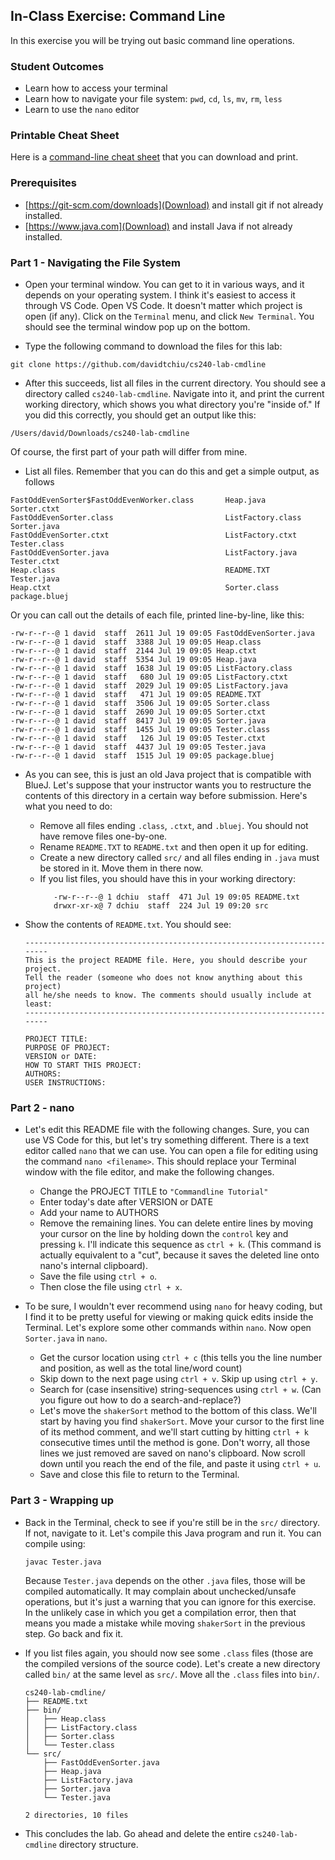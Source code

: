 ## In-Class Exercise: Command Line

In this exercise you will be trying out basic command line operations.

### Student Outcomes

- Learn how to access your terminal
- Learn how to navigate your file system: `pwd`, `cd`, `ls`, `mv`, `rm`, `less`
- Learn to use the `nano` editor

### Printable Cheat Sheet

Here is a [command-line cheat sheet](https://commons.wikimedia.org/wiki/File:Unix_command_cheatsheet.pdf) that you can download and print.

### Prerequisites

- [https://git-scm.com/downloads](Download) and install git if not already installed.
- [https://www.java.com](Download) and install Java if not already installed.

### Part 1 - Navigating the File System

- Open your terminal window. You can get to it in various ways, and it depends on your operating system. I think it's easiest to access it through VS Code. Open VS Code. It doesn't matter which project is open (if any). Click on the `Terminal` menu, and click `New Terminal`. You should see the terminal window pop up on the bottom.

- Type the following command to download the files for this lab:

```git
git clone https://github.com/davidtchiu/cs240-lab-cmdline
```

- After this succeeds, list all files in the current directory. You should see a directory called `cs240-lab-cmdline`. Navigate into it, and print the current working directory, which shows you what directory you're "inside of." If you did this correctly, you should get an output like this:

```git
/Users/david/Downloads/cs240-lab-cmdline
```

Of course, the first part of your path will differ from mine.

- List all files. Remember that you can do this and get a simple output, as follows

```git
FastOddEvenSorter$FastOddEvenWorker.class       Heap.java                                       Sorter.ctxt
FastOddEvenSorter.class                         ListFactory.class                               Sorter.java
FastOddEvenSorter.ctxt                          ListFactory.ctxt                                Tester.class
FastOddEvenSorter.java                          ListFactory.java                                Tester.ctxt
Heap.class                                      README.TXT                                      Tester.java
Heap.ctxt                                       Sorter.class                                    package.bluej
```

Or you can call out the details of each file, printed line-by-line, like this:

```
-rw-r--r--@ 1 david  staff  2611 Jul 19 09:05 FastOddEvenSorter.java
-rw-r--r--@ 1 david  staff  3388 Jul 19 09:05 Heap.class
-rw-r--r--@ 1 david  staff  2144 Jul 19 09:05 Heap.ctxt
-rw-r--r--@ 1 david  staff  5354 Jul 19 09:05 Heap.java
-rw-r--r--@ 1 david  staff  1638 Jul 19 09:05 ListFactory.class
-rw-r--r--@ 1 david  staff   680 Jul 19 09:05 ListFactory.ctxt
-rw-r--r--@ 1 david  staff  2029 Jul 19 09:05 ListFactory.java
-rw-r--r--@ 1 david  staff   471 Jul 19 09:05 README.TXT
-rw-r--r--@ 1 david  staff  3506 Jul 19 09:05 Sorter.class
-rw-r--r--@ 1 david  staff  2690 Jul 19 09:05 Sorter.ctxt
-rw-r--r--@ 1 david  staff  8417 Jul 19 09:05 Sorter.java
-rw-r--r--@ 1 david  staff  1455 Jul 19 09:05 Tester.class
-rw-r--r--@ 1 david  staff   126 Jul 19 09:05 Tester.ctxt
-rw-r--r--@ 1 david  staff  4437 Jul 19 09:05 Tester.java
-rw-r--r--@ 1 david  staff  1515 Jul 19 09:05 package.bluej
```

- As you can see, this is just an old Java project that is compatible with BlueJ. Let's suppose that your instructor wants you to restructure the contents of this directory in a certain way before submission. Here's what you need to do:

  - Remove all files ending `.class`, `.ctxt`, and `.bluej`. You should not have remove files one-by-one.
  - Rename `README.TXT` to `README.txt` and then open it up for editing.
  - Create a new directory called `src/` and all files ending in `.java` must be stored in it. Move them in there now.
  - If you list files, you should have this in your working directory:
    ```
       -rw-r--r--@ 1 dchiu  staff  471 Jul 19 09:05 README.txt
       drwxr-xr-x@ 7 dchiu  staff  224 Jul 19 09:20 src
    ```

- Show the contents of `README.txt`. You should see:

  ```
  ------------------------------------------------------------------------
  This is the project README file. Here, you should describe your project.
  Tell the reader (someone who does not know anything about this project)
  all he/she needs to know. The comments should usually include at least:
  ------------------------------------------------------------------------

  PROJECT TITLE:
  PURPOSE OF PROJECT:
  VERSION or DATE:
  HOW TO START THIS PROJECT:
  AUTHORS:
  USER INSTRUCTIONS:
  ```

### Part 2 - nano

- Let's edit this README file with the following changes. Sure, you can use VS Code for this, but let's try something different. There is a text editor called `nano` that we can use. You can open a file for editing using the command `nano <filename>`. This should replace your Terminal window with the file editor, and make the following changes.

  - Change the PROJECT TITLE to `"Commandline Tutorial"`
  - Enter today's date after VERSION or DATE
  - Add your name to AUTHORS
  - Remove the remaining lines. You can delete entire lines by moving your cursor on the line by holding down the `control` key and pressing `k`. I'll indicate this sequence as `ctrl + k`. (This command is actually equivalent to a "cut", because it saves the deleted line onto nano's internal clipboard).
  - Save the file using `ctrl + o`.
  - Then close the file using `ctrl + x`.

- To be sure, I wouldn't ever recommend using `nano` for heavy coding, but I find it to be pretty useful for viewing or making quick edits inside the Terminal. Let's explore some other commands within `nano`. Now open `Sorter.java` in `nano`.

  - Get the cursor location using `ctrl + c` (this tells you the line number and position, as well as the total line/word count)
  - Skip down to the next page using `ctrl + v`. Skip up using `ctrl + y`.
  - Search for (case insensitive) string-sequences using `ctrl + w`. (Can you figure out how to do a search-and-replace?)
  - Let's move the `shakerSort` method to the bottom of this class. We'll start by having you find `shakerSort`. Move your cursor to the first line of its method comment, and we'll start cutting by hitting `ctrl + k` consecutive times until the method is gone. Don't worry, all those lines we just removed are saved on nano's clipboard. Now scroll down until you reach the end of the file, and paste it using `ctrl + u`.
  - Save and close this file to return to the Terminal.

### Part 3 - Wrapping up

- Back in the Terminal, check to see if you're still be in the `src/` directory. If not, navigate to it. Let's compile this Java program and run it. You can compile using:

  ```
  javac Tester.java
  ```

  Because `Tester.java` depends on the other `.java` files, those will be compiled automatically. It may complain about unchecked/unsafe operations, but it's just a warning that you can ignore for this exercise. In the unlikely case in which you get a compilation error, then that means you made a mistake while moving `shakerSort` in the previous step. Go back and fix it.

- If you list files again, you should now see some `.class` files (those are the compiled versions of the source code). Let's create a new directory called `bin/` at the same level as `src/`. Move all the `.class` files into `bin/`.

  ```
  cs240-lab-cmdline/
  ├── README.txt
  ├── bin/
  │   ├── Heap.class
  │   ├── ListFactory.class
  │   ├── Sorter.class
  │   └── Tester.class
  └── src/
      ├── FastOddEvenSorter.java
      ├── Heap.java
      ├── ListFactory.java
      ├── Sorter.java
      └── Tester.java

  2 directories, 10 files
  ```

- This concludes the lab. Go ahead and delete the entire `cs240-lab-cmdline` directory structure.
